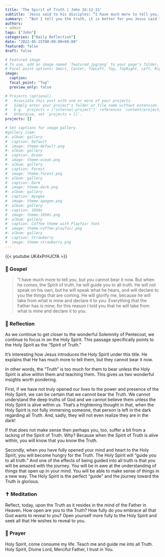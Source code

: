 ```yaml
---
title: 'The Spirit of Truth | John 16:12-15'
subtitle: 'Jesus said to his disciples: “I have much more to tell you, but you cannot bear it now. But when he comes, the Spirit of truth, he will guide you to all truth.”  John 16:12–13'
summary: ' “But I tell you the truth, it is better for you Jesus said to his disciples: “I have much more to tell you, but you cannot bear it now. But when he comes, the Spirit of truth, he will guide you to all truth.”  John 16:12–13'
authors:
- admin
tags: ["John"]
categories: ["Daily Reflection"]
date: "2022-05-25T00:00:00+08:00"
featured: false
draft: false

# Featured image
# To use, add an image named `featured.jpg/png` to your page's folder.
# Focal point options: Smart, Center, TopLeft, Top, TopRight, Left, Right, BottomLeft, Bottom, BottomRight
image:
  caption:
  focal_point: "Top"
  preview_only: false

# Projects (optional).
#   Associate this post with one or more of your projects.
#   Simply enter your project's folder or file name without extension.
#   E.g. `projects = ["internal-project"]` references `content/project/deep-learning/index.md`.
#   Otherwise, set `projects = []`.
projects: []

# Set captions for image gallery.
#gallery_item:
#- album: gallery
#  caption: Default
#  image: theme-default.png
#- album: gallery
#  caption: Ocean
#  image: theme-ocean.png
#- album: gallery
#  caption: Forest
#  image: theme-forest.png
#- album: gallery
#  caption: Dark
#  image: theme-dark.png
#- album: gallery
#  caption: Apogee
#  image: theme-apogee.png
#- album: gallery
#  caption: 1950s
#  image: theme-1950s.png
#- album: gallery
#  caption: Coffee theme with Playfair font
#  image: theme-coffee-playfair.png
#- album: gallery
#  caption: Strawberry
#  image: theme-strawberry.png
---
```


{{< youtube UK4xPrHJCfA >}}

### :love_letter: Gospel
> “I have much more to tell you, but you cannot bear it now. But when he comes, the Spirit of truth, he will guide you to all truth. He will not speak on his own, but he will speak what he hears, and will declare to you the things that are coming. He will glorify me, because he will take from what is mine and declare it to you. Everything that the Father has is mine; for this reason I told you that he will take from what is mine and declare it to you.

### :speech_balloon: Reflection
As we continue to get closer to the wonderful Solemnity of Pentecost, we continue to focus in on the Holy Spirit.  This passage specifically points to the Holy Spirit as the “Spirit of Truth.”  

It’s interesting how Jesus introduces the Holy Spirit under this title.  He explains that He has much more to tell them, but they cannot bear it now.

In other words, the “Truth” is too much for them to bear unless the Holy Spirit is alive within them and teaching them.  This gives us two wonderful insights worth pondering.

First, if we have not truly opened our lives to the power and presence of the Holy Spirit, we can be certain that we cannot bear the Truth.  We cannot understand the deep truths of God and we cannot believe them unless the Holy Spirit is alive within us.  That’s a frightening thought in that, when the Holy Spirit is not fully immersing someone, that person is left in the dark regarding all Truth.  And, sadly, they will not even realize they are in the dark!

If that does not make sense then perhaps you, too, suffer a bit from a lacking of the Spirit of Truth.  Why?  Because when the Spirit of Truth is alive within, you will know that you know the Truth.  

Secondly, when you have fully opened your mind and heart to the Holy Spirit, you will become hungry for the Truth.  The Holy Spirit will “guide you to all truth.”  And one of the effects of being guided into all truth is that you will be amazed with the journey.  You will be in awe at the understanding of things that open up in your mind.  You will be able to make sense of things in a new way.  The Holy Spirit is the perfect “guide” and the journey toward the Truth is glorious.

### :latin_cross: Meditation
Reflect, today, upon the Truth as it resides in the mind of the Father in Heaven.  How open are you to the Truth?  How fully do you embrace all that God wants to reveal to you?  Open yourself more fully to the Holy Spirit and seek all that He wishes to reveal to you.

### :pray: Prayer
Holy Spirit, come consume my life.  Teach me and guide me into all Truth.  Holy Spirit, Divine Lord, Merciful Father, I trust in You.
